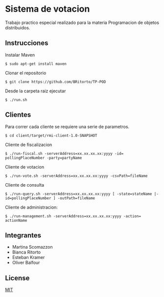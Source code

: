 # Sistema de votacion

Trabajo practico especial realizado para la materia Programacion de objetos distribuidos.

## Instrucciones

Instalar Maven


	$ sudo apt-get install maven


Clonar el repositorio

	$ git clone https://github.com/BRitorto/TP-POD

Desde la carpeta raiz ejecutar

	$ ./run.sh

## Clientes

Para correr cada cliente se requiere una serie de parametros.

	$ cd client/target/rmi-client-1.0-SNAPSHOT

Cliente de fiscalizacion

	$ ./run-fiscal.sh -serverAddress=xx.xx.xx.xx:yyyy -id=​pollingPlaceNumber -party=​partyName​

Cliente de votacion

	$ ./run-vote.sh -serverAddress=​xx.xx.xx.xx:yyyy​ -csvPath=​fileName

Cliente de consulta

	$ ./run-query.sh -serverAddress=​xx.xx.xx.xx:yyyy​ [ -state=​stateName​ |-id=​pollingPlaceNumber​ ] -outPath=​fileName​

Cliente de administracion:

	$ ./run-management.sh -serverAddress=​xx.xx.xx.xx:yyyy​ -action=​actionName

## Integrantes
  - Martina Scomazzon
  - Bianca Ritorto
  - Esteban Kramer
  - Oliver Balfour


## License
[MIT](https://choosealicense.com/licenses/mit/)